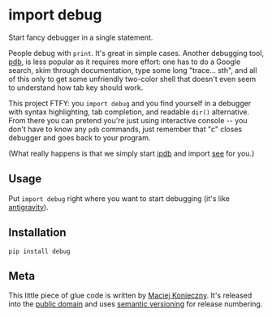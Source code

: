 import debug
============

Start fancy debugger in a single statement.

People debug with `print`.  It's great in simple cases.  Another
debugging tool, [pdb][], is less popular as it requires more effort: one
has to do a Google search, skim through documentation, type some long
"trace... sth", and all of this only to get some unfriendly two-color
shell that doesn't even seem to understand how tab key should work.

  [pdb]: http://docs.python.org/library/pdb.html

This project FTFY: you `import debug` and you find yourself in a
debugger with syntax highlighting, tab completion, and readable `dir()`
alternative.  From there you can pretend you're just using interactive
console -- you don't have to know any `pdb` commands, just remember that
"c" closes debugger and goes back to your program.

(What really happens is that we simply start [ipdb][] and import [see][]
for you.)

  [ipdb]: https://github.com/gotcha/ipdb
  [see]: http://inky.github.com/see/


Usage
-----

Put `import debug` right where you want to start debugging (it's like
[antigravity][]).

  [antigravity]: http://xkcd.com/353/


Installation
------------

    pip install debug


Meta
----

This little piece of glue code is written by [Maciej Konieczny][].  It's
released into the [public domain][] and uses [semantic versioning][] for
release numbering.

  [Maciej Konieczny]: http://narf.pl/
  [public domain]: http://unlicense.org/
  [semantic versioning]: http://semver.org/

